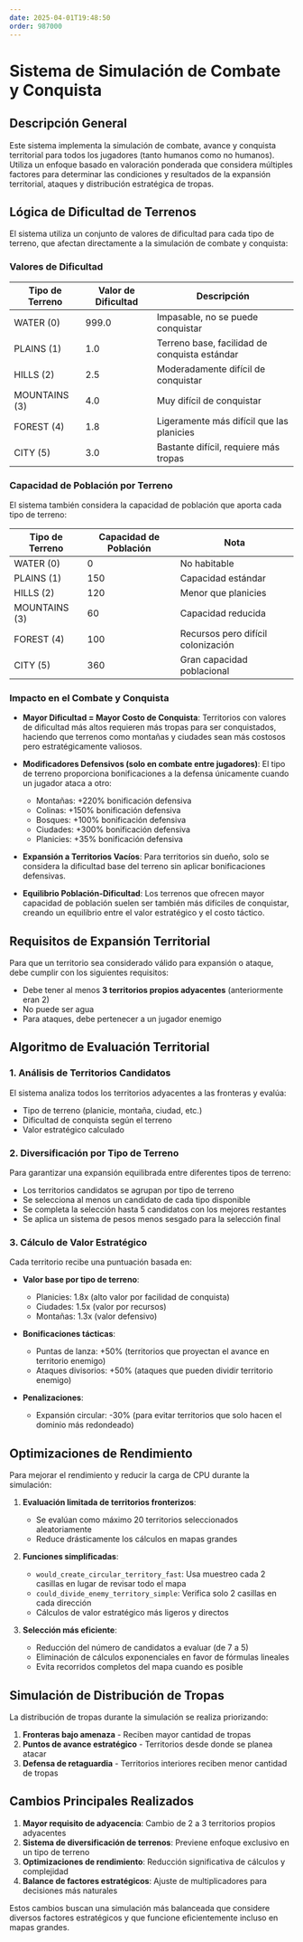 ```yaml
---
date: 2025-04-01T19:48:50
order: 987000
---
```

# Sistema de Simulación de Combate y Conquista

## Descripción General

Este sistema implementa la simulación de combate, avance y conquista territorial para todos los jugadores (tanto humanos como no humanos). Utiliza un enfoque basado en valoración ponderada que considera múltiples factores para determinar las condiciones y resultados de la expansión territorial, ataques y distribución estratégica de tropas.

## Lógica de Dificultad de Terrenos

El sistema utiliza un conjunto de valores de dificultad para cada tipo de terreno, que afectan directamente a la simulación de combate y conquista:

### Valores de Dificultad

| Tipo de Terreno | Valor de Dificultad | Descripción |
|-----------------|---------------------|-------------|
| WATER (0)       | 999.0               | Impasable, no se puede conquistar |
| PLAINS (1)      | 1.0                 | Terreno base, facilidad de conquista estándar |
| HILLS (2)       | 2.5                 | Moderadamente difícil de conquistar |
| MOUNTAINS (3)   | 4.0                 | Muy difícil de conquistar |
| FOREST (4)      | 1.8                 | Ligeramente más difícil que las planicies |
| CITY (5)        | 3.0                 | Bastante difícil, requiere más tropas |

### Capacidad de Población por Terreno

El sistema también considera la capacidad de población que aporta cada tipo de terreno:

| Tipo de Terreno | Capacidad de Población | Nota |
|-----------------|------------------------|------|
| WATER (0)       | 0                      | No habitable |
| PLAINS (1)      | 150                    | Capacidad estándar |
| HILLS (2)       | 120                    | Menor que planicies |
| MOUNTAINS (3)   | 60                     | Capacidad reducida |
| FOREST (4)      | 100                    | Recursos pero difícil colonización |
| CITY (5)        | 360                    | Gran capacidad poblacional |

### Impacto en el Combate y Conquista

- **Mayor Dificultad = Mayor Costo de Conquista**: Territorios con valores de dificultad más altos requieren más tropas para ser conquistados, haciendo que terrenos como montañas y ciudades sean más costosos pero estratégicamente valiosos.

- **Modificadores Defensivos (solo en combate entre jugadores)**: El tipo de terreno proporciona bonificaciones a la defensa únicamente cuando un jugador ataca a otro:
  - Montañas: +220% bonificación defensiva
  - Colinas: +150% bonificación defensiva
  - Bosques: +100% bonificación defensiva
  - Ciudades: +300% bonificación defensiva
  - Planicies: +35% bonificación defensiva

- **Expansión a Territorios Vacíos**: Para territorios sin dueño, solo se considera la dificultad base del terreno sin aplicar bonificaciones defensivas.

- **Equilibrio Población-Dificultad**: Los terrenos que ofrecen mayor capacidad de población suelen ser también más difíciles de conquistar, creando un equilibrio entre el valor estratégico y el costo táctico.

## Requisitos de Expansión Territorial

Para que un territorio sea considerado válido para expansión o ataque, debe cumplir con los siguientes requisitos:

- Debe tener al menos **3 territorios propios adyacentes** (anteriormente eran 2)
- No puede ser agua
- Para ataques, debe pertenecer a un jugador enemigo

## Algoritmo de Evaluación Territorial

### 1. Análisis de Territorios Candidatos

El sistema analiza todos los territorios adyacentes a las fronteras y evalúa:

- Tipo de terreno (planicie, montaña, ciudad, etc.)
- Dificultad de conquista según el terreno
- Valor estratégico calculado

### 2. Diversificación por Tipo de Terreno

Para garantizar una expansión equilibrada entre diferentes tipos de terreno:

- Los territorios candidatos se agrupan por tipo de terreno
- Se selecciona al menos un candidato de cada tipo disponible
- Se completa la selección hasta 5 candidatos con los mejores restantes
- Se aplica un sistema de pesos menos sesgado para la selección final

### 3. Cálculo de Valor Estratégico

Cada territorio recibe una puntuación basada en:

- **Valor base por tipo de terreno**:
  - Planicies: 1.8x (alto valor por facilidad de conquista)
  - Ciudades: 1.5x (valor por recursos)
  - Montañas: 1.3x (valor defensivo)

- **Bonificaciones tácticas**:
  - Puntas de lanza: +50% (territorios que proyectan el avance en territorio enemigo)
  - Ataques divisorios: +50% (ataques que pueden dividir territorio enemigo)
  
- **Penalizaciones**:
  - Expansión circular: -30% (para evitar territorios que solo hacen el dominio más redondeado)

## Optimizaciones de Rendimiento

Para mejorar el rendimiento y reducir la carga de CPU durante la simulación:

1. **Evaluación limitada de territorios fronterizos**:
   - Se evalúan como máximo 20 territorios seleccionados aleatoriamente
   - Reduce drásticamente los cálculos en mapas grandes

2. **Funciones simplificadas**:
   - `would_create_circular_territory_fast`: Usa muestreo cada 2 casillas en lugar de revisar todo el mapa
   - `could_divide_enemy_territory_simple`: Verifica solo 2 casillas en cada dirección
   - Cálculos de valor estratégico más ligeros y directos

3. **Selección más eficiente**:
   - Reducción del número de candidatos a evaluar (de 7 a 5)
   - Eliminación de cálculos exponenciales en favor de fórmulas lineales
   - Evita recorridos completos del mapa cuando es posible

## Simulación de Distribución de Tropas

La distribución de tropas durante la simulación se realiza priorizando:

1. **Fronteras bajo amenaza** - Reciben mayor cantidad de tropas
2. **Puntos de avance estratégico** - Territorios desde donde se planea atacar
3. **Defensa de retaguardia** - Territorios interiores reciben menor cantidad de tropas

## Cambios Principales Realizados

1. **Mayor requisito de adyacencia**: Cambio de 2 a 3 territorios propios adyacentes
2. **Sistema de diversificación de terrenos**: Previene enfoque exclusivo en un tipo de terreno
3. **Optimizaciones de rendimiento**: Reducción significativa de cálculos y complejidad
4. **Balance de factores estratégicos**: Ajuste de multiplicadores para decisiones más naturales

Estos cambios buscan una simulación más balanceada que considere diversos factores estratégicos y que funcione eficientemente incluso en mapas grandes. 